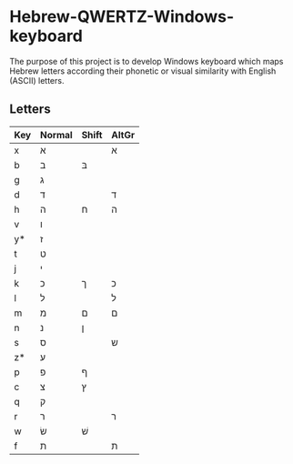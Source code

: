 # Hebrew-QWERTZ-Windows-keyboard
The purpose of this project is to develop Windows keyboard which maps Hebrew letters according their phonetic or visual similarity with English (ASCII) letters.
## Letters

|Key   |Normal|Shift |AltGr |
|----- |------|------|------|
|x|א||ﬡ|
|b|ב|בּ||
|g|ג|||
|d|ד||ﬢ|
|h|ה|ח|ﬣ|
|v|ו|||
|y*|ז|||
|t|ט|||
|j|י|||
|k|כ|ך|ﬤ|
|l|ל||ﬥ|
|m|מ|ם|ﬦ|
|n|נ|ן||
|s|ס||ש|
|z*|ע|||
|p|פ|ף||
|c|צ|ץ||
|q|ק|||
|r|ר||ﬧ|
|w|שׂ|שׁ||
|f|ת||ﬨ|

